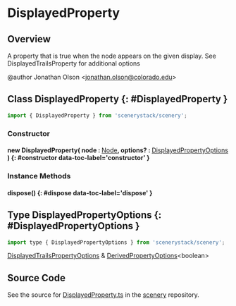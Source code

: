 # DisplayedProperty

## Overview

A property that is true when the node appears on the given display. See DisplayedTrailsProperty for additional options

@author Jonathan Olson &lt;jonathan.olson@colorado.edu&gt;

## Class DisplayedProperty {: #DisplayedProperty }


```js
import { DisplayedProperty } from 'scenerystack/scenery';
```
### Constructor

#### new DisplayedProperty( node : <span style="font-weight: 400;">[Node](../scenery/Node.md)</span>, options? : <span style="font-weight: 400;">[DisplayedPropertyOptions](../scenery/DisplayedProperty.md#DisplayedPropertyOptions)</span> ) {: #constructor data-toc-label='constructor' }

### Instance Methods

#### dispose() {: #dispose data-toc-label='dispose' }



## Type DisplayedPropertyOptions {: #DisplayedPropertyOptions }


```js
import type { DisplayedPropertyOptions } from 'scenerystack/scenery';
```
[DisplayedTrailsPropertyOptions](../scenery/DisplayedTrailsProperty.md#DisplayedTrailsPropertyOptions) &amp; [DerivedPropertyOptions](../axon/DerivedProperty.md#DerivedPropertyOptions)&lt;<span style="color: hsla(calc(var(--md-hue) + 180deg),80%,40%,1);">boolean</span>&gt;



## Source Code

See the source for [DisplayedProperty.ts](https://github.com/phetsims/scenery/blob/main/js/util/DisplayedProperty.ts) in the [scenery](https://github.com/phetsims/scenery) repository.
